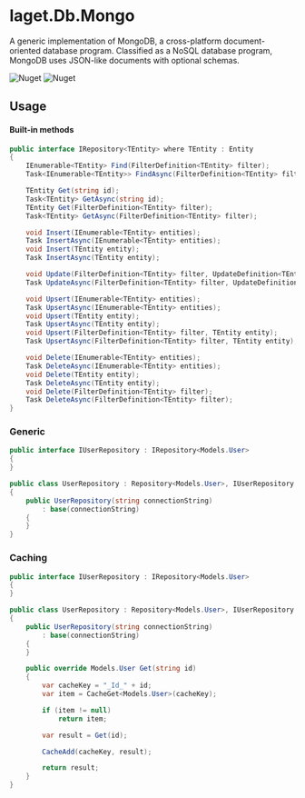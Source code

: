 # laget.Db.Mongo
A generic implementation of MongoDB, a cross-platform document-oriented database program. Classified as a NoSQL database program, MongoDB uses JSON-like documents with optional schemas.

![Nuget](https://img.shields.io/nuget/v/laget.Db.Mongo)
![Nuget](https://img.shields.io/nuget/dt/laget.Db.Mongo)

## Usage
#### Built-in methods
```c#
public interface IRepository<TEntity> where TEntity : Entity
{
    IEnumerable<TEntity> Find(FilterDefinition<TEntity> filter);
    Task<IEnumerable<TEntity>> FindAsync(FilterDefinition<TEntity> filter);

    TEntity Get(string id);
    Task<TEntity> GetAsync(string id);
    TEntity Get(FilterDefinition<TEntity> filter);
    Task<TEntity> GetAsync(FilterDefinition<TEntity> filter);

    void Insert(IEnumerable<TEntity> entities);
    Task InsertAsync(IEnumerable<TEntity> entities);
    void Insert(TEntity entity);
    Task InsertAsync(TEntity entity);

    void Update(FilterDefinition<TEntity> filter, UpdateDefinition<TEntity> update, UpdateOptions options);
    Task UpdateAsync(FilterDefinition<TEntity> filter, UpdateDefinition<TEntity> update, UpdateOptions options);

    void Upsert(IEnumerable<TEntity> entities);
    Task UpsertAsync(IEnumerable<TEntity> entities);
    void Upsert(TEntity entity);
    Task UpsertAsync(TEntity entity);
    void Upsert(FilterDefinition<TEntity> filter, TEntity entity);
    Task UpsertAsync(FilterDefinition<TEntity> filter, TEntity entity);

    void Delete(IEnumerable<TEntity> entities);
    Task DeleteAsync(IEnumerable<TEntity> entities);
    void Delete(TEntity entity);
    Task DeleteAsync(TEntity entity);
    void Delete(FilterDefinition<TEntity> filter);
    Task DeleteAsync(FilterDefinition<TEntity> filter);
}
```

### Generic
```c#
public interface IUserRepository : IRepository<Models.User>
{
}

public class UserRepository : Repository<Models.User>, IUserRepository
{
    public UserRepository(string connectionString)
        : base(connectionString)
    {
    }
}
```

### Caching
```c#
public interface IUserRepository : IRepository<Models.User>
{
}

public class UserRepository : Repository<Models.User>, IUserRepository
{
    public UserRepository(string connectionString)
        : base(connectionString)
    {
    }

    public override Models.User Get(string id)
    {
        var cacheKey = "_Id_" + id;
        var item = CacheGet<Models.User>(cacheKey);

        if (item != null)
            return item;

        var result = Get(id);

        CacheAdd(cacheKey, result);

        return result;
    }
}
```
